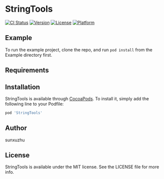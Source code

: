 # StringTools

[![CI Status](https://img.shields.io/travis/sunxuzhu/StringTools.svg?style=flat)](https://travis-ci.org/sunxuzhu/StringTools)
[![Version](https://img.shields.io/cocoapods/v/StringTools.svg?style=flat)](https://cocoapods.org/pods/StringTools)
[![License](https://img.shields.io/cocoapods/l/StringTools.svg?style=flat)](https://cocoapods.org/pods/StringTools)
[![Platform](https://img.shields.io/cocoapods/p/StringTools.svg?style=flat)](https://cocoapods.org/pods/StringTools)

## Example

To run the example project, clone the repo, and run `pod install` from the Example directory first.

## Requirements

## Installation

StringTools is available through [CocoaPods](https://cocoapods.org). To install
it, simply add the following line to your Podfile:

```ruby
pod 'StringTools'
```

## Author

sunxuzhu

## License

StringTools is available under the MIT license. See the LICENSE file for more info.

